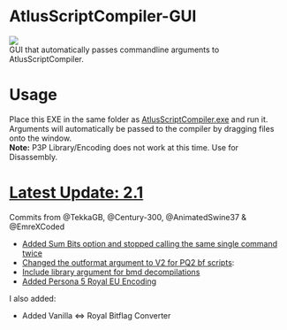 # AtlusScriptCompiler-GUI
![](https://i.imgur.com/JwYFVhA.png)  
GUI that automatically passes commandline arguments to AtlusScriptCompiler.
# Usage
Place this EXE in the same folder as [AtlusScriptCompiler.exe](https://github.com/tge-was-taken/Atlus-Script-Tools) and run it.  
Arguments will automatically be passed to the compiler by dragging files onto the window.  
**Note:** P3P Library/Encoding does not work at this time. Use for Disassembly.  

# [Latest Update: 2.1](https://github.com/ShrineFox/AtlusScriptCompiler-GUI/releases)
Commits from @TekkaGB, @Century-300, @AnimatedSwine37 & @EmreXCoded
- [Added Sum Bits option and stopped calling the same single command twice](https://github.com/ShrineFox/AtlusScriptCompiler-GUI/commit/fa7527159cb9e56b57ac0847fc24d68e58b93fc9)
- [Changed the outformat argument to V2 for PQ2 bf scripts](https://github.com/ShrineFox/AtlusScriptCompiler-GUI/commit/e8feaaa4758b52cdfef41e917a61ab14329ce69f):  
- [Include library argument for bmd decompilations](https://github.com/ShrineFox/AtlusScriptCompiler-GUI/commit/0cfadd234e0f4c807363fa70c8c5c9d6af4e8419)
- [Added Persona 5 Royal EU Encoding](https://github.com/ShrineFox/AtlusScriptCompiler-GUI/commit/52f5dd88f1d679ee0e807f873e995f68608dee53)  

I also added:  
- Added Vanilla <=> Royal Bitflag Converter

